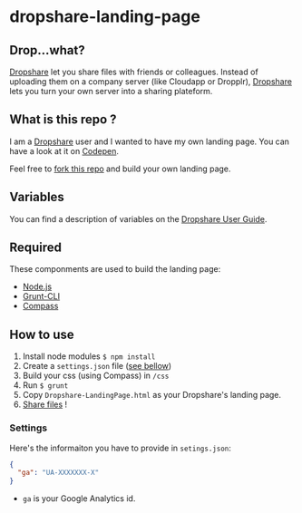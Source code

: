 # dropshare-landing-page

## Drop...what?

[Dropshare](http://getdropsha.re) let you share files with friends or colleagues.
Instead of uploading them on a company server (like Cloudapp or Dropplr), [Dropshare](http://getdropsha.re) lets you turn your own server into a sharing plateform.

## What is this repo ?

I am a [Dropshare](http://getdropsha.re) user and I wanted to have my own landing page. You can have a look at it on [Codepen](http://codepen.io/alienlebarge/pen/wBaJPb).

Feel free to [fork this repo](https://github.com/alienlebarge/dropshare-landing-page/fork) and build your own landing page.

## Variables

You can find a description of variables on the [Dropshare User Guide](https://dropshare.zendesk.com/hc/en-us/articles/201139352-How-to-set-up-landing-pages-for-uploads).

## Required

These componments are used to build the landing page:

- [Node.js](http://nodejs.org)
- [Grunt-CLI](http://gruntjs.com/getting-started)
- [Compass](http://compass-style.org/)

## How to use

1. Install node modules `$ npm install`
1. Create a `settings.json` file ([see bellow](#settings))
1. Build your css (using Compass) in `/css`
1. Run `$ grunt`
1. Copy `Dropshare-LandingPage.html` as your Dropshare's landing page.
1. [Share files](http://media.giphy.com/media/12G5qRaZX42c7e/giphy-tumblr.gif) !

### Settings

Here's the informaiton you have to provide in `setings.json`:

```json
{
  "ga": "UA-XXXXXXX-X"
}
```

- `ga` is your Google Analytics id.

